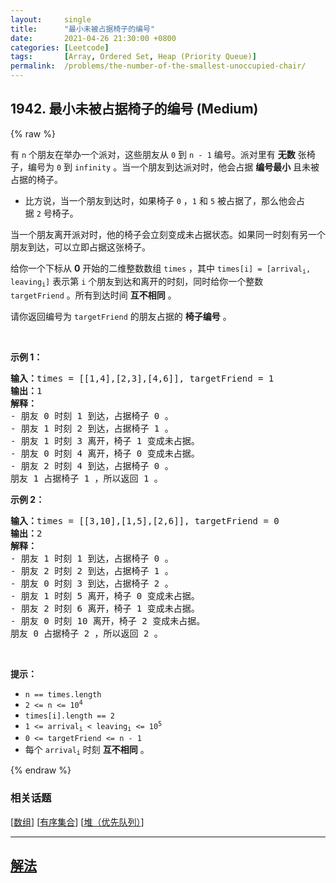 ```yaml
---
layout:     single
title:      "最小未被占据椅子的编号"
date:       2021-04-26 21:30:00 +0800
categories: [Leetcode]
tags:       [Array, Ordered Set, Heap (Priority Queue)]
permalink:  /problems/the-number-of-the-smallest-unoccupied-chair/
---
```


## 1942. 最小未被占据椅子的编号 (Medium)

{% raw %}

<p>有 <code>n</code> 个朋友在举办一个派对，这些朋友从 <code>0</code> 到 <code>n - 1</code> 编号。派对里有 <strong>无数</strong> 张椅子，编号为 <code>0</code> 到 <code>infinity</code> 。当一个朋友到达派对时，他会占据 <strong>编号最小</strong> 且未被占据的椅子。</p>

<ul>
	<li>比方说，当一个朋友到达时，如果椅子 <code>0</code> ，<code>1</code> 和 <code>5</code> 被占据了，那么他会占据 <code>2</code> 号椅子。</li>
</ul>

<p>当一个朋友离开派对时，他的椅子会立刻变成未占据状态。如果同一时刻有另一个朋友到达，可以立即占据这张椅子。</p>

<p>给你一个下标从 <strong>0</strong> 开始的二维整数数组 <code>times</code> ，其中 <code>times[i] = [arrival<sub>i</sub>, leaving<sub>i</sub>]</code> 表示第 <code>i</code> 个朋友到达和离开的时刻，同时给你一个整数 <code>targetFriend</code> 。所有到达时间 <strong>互不相同</strong> 。</p>

<p>请你返回编号为 <code>targetFriend</code> 的朋友占据的 <strong>椅子编号</strong> 。</p>

<p> </p>

<p><strong>示例 1：</strong></p>

<pre><b>输入：</b>times = [[1,4],[2,3],[4,6]], targetFriend = 1
<b>输出：</b>1
<b>解释：</b>
- 朋友 0 时刻 1 到达，占据椅子 0 。
- 朋友 1 时刻 2 到达，占据椅子 1 。
- 朋友 1 时刻 3 离开，椅子 1 变成未占据。
- 朋友 0 时刻 4 离开，椅子 0 变成未占据。
- 朋友 2 时刻 4 到达，占据椅子 0 。
朋友 1 占据椅子 1 ，所以返回 1 。
</pre>

<p><strong>示例 2：</strong></p>

<pre><b>输入：</b>times = [[3,10],[1,5],[2,6]], targetFriend = 0
<b>输出：</b>2
<b>解释：</b>
- 朋友 1 时刻 1 到达，占据椅子 0 。
- 朋友 2 时刻 2 到达，占据椅子 1 。
- 朋友 0 时刻 3 到达，占据椅子 2 。
- 朋友 1 时刻 5 离开，椅子 0 变成未占据。
- 朋友 2 时刻 6 离开，椅子 1 变成未占据。
- 朋友 0 时刻 10 离开，椅子 2 变成未占据。
朋友 0 占据椅子 2 ，所以返回 2 。
</pre>

<p> </p>

<p><strong>提示：</strong></p>

<ul>
	<li><code>n == times.length</code></li>
	<li><code>2 &lt;= n &lt;= 10<sup>4</sup></code></li>
	<li><code>times[i].length == 2</code></li>
	<li><code>1 &lt;= arrival<sub>i</sub> &lt; leaving<sub>i</sub> &lt;= 10<sup>5</sup></code></li>
	<li><code>0 &lt;= targetFriend &lt;= n - 1</code></li>
	<li>每个 <code>arrival<sub>i</sub></code> 时刻 <strong>互不相同</strong> 。</li>
</ul>

{% endraw %}

### 相关话题
  [[数组](https://github.com/awesee/leetcode/tree/main/tag/array/README.md)]
  [[有序集合](https://github.com/awesee/leetcode/tree/main/tag/ordered-set/README.md)]
  [[堆（优先队列）](https://github.com/awesee/leetcode/tree/main/tag/heap-priority-queue/README.md)]

---

## [解法](https://github.com/awesee/leetcode/tree/main/problems/the-number-of-the-smallest-unoccupied-chair)
